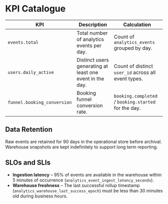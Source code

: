 # KPI Catalogue

| KPI | Description | Calculation |
| --- | ----------- | ----------- |
| `events.total` | Total number of analytics events per day. | Count of `analytics_events` grouped by day. |
| `users.daily_active` | Distinct users generating at least one event in the day. | Count of distinct `user_id` across all event types. |
| `funnel.booking_conversion` | Booking funnel conversion rate. | `booking.completed` / `booking.started` for the day. |

## Data Retention

Raw events are retained for 90 days in the operational store before archival.
Warehouse snapshots are kept indefinitely to support long term reporting.

## SLOs and SLIs

- **Ingestion latency** – 95% of events are available in the warehouse within 5
  minutes of occurrence (`analytics_event_ingest_latency_seconds`).
- **Warehouse freshness** – The last successful rollup timestamp
  (`analytics_warehouse_last_success_epoch`) must be less than 30 minutes old
  during business hours.
